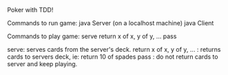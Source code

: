 Poker with TDD!

Commands to run game:
java Server (on a localhost machine)
java Client

Commands to play game:
serve 
return x of x, y of y, ...
pass

serve: serves cards from the server's deck.
return x of x, y of y, ... : returns cards to servers deck, ie: return 10 of spades
pass : do not return cards to server and keep playing.